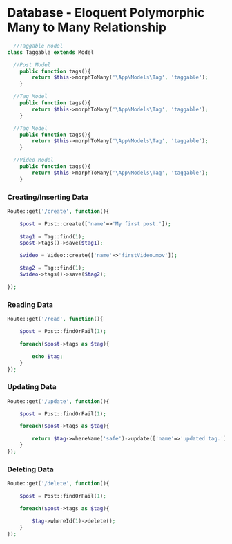 # Database - Eloquent Polymorphic Many to Many Relationship
```php
  //Taggable Model
class Taggable extends Model
```
```php
  //Post Model
    public function tags(){
        return $this->morphToMany('\App\Models\Tag', 'taggable');
    }
```
```php
  //Tag Model
    public function tags(){
        return $this->morphToMany('\App\Models\Tag', 'taggable');
    }
```
```php
  //Tag Model
    public function tags(){
        return $this->morphToMany('\App\Models\Tag', 'taggable');
    }
```
```php
  //Video Model
    public function tags(){
        return $this->morphToMany('\App\Models\Tag', 'taggable');
    }
```
### Creating/Inserting Data
```php
Route::get('/create', function(){

    $post = Post::create(['name'=>'My first post.']);
    
    $tag1 = Tag::find(1);
    $post->tags()->save($tag1);

    $video = Video::create(['name'=>'firstVideo.mov']);

    $tag2 = Tag::find(1);
    $video->tags()->save($tag2);

});
```
### Reading Data
```php
Route::get('/read', function(){

    $post = Post::findOrFail(1);

    foreach($post->tags as $tag){

        echo $tag;
    }
});
```
### Updating Data
```php
Route::get('/update', function(){

    $post = Post::findOrFail(1);

    foreach($post->tags as $tag){

        return $tag->whereName('safe')->update(['name'=>'updated tag.']);
    }
});
```
### Deleting Data
```php
Route::get('/delete', function(){

    $post = Post::findOrFail(1);

    foreach($post->tags as $tag){

        $tag->whereId(1)->delete();
    }
});
```

